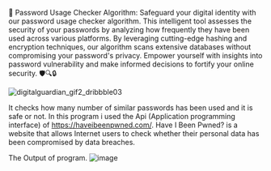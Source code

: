 🔐 Password Usage Checker Algorithm: Safeguard your digital identity with our password usage checker algorithm. This intelligent tool assesses the security of your passwords by analyzing how frequently they have been used across various platforms. By leveraging cutting-edge hashing and encryption techniques, our algorithm scans extensive databases without compromising your password's privacy. Empower yourself with insights into password vulnerability and make informed decisions to fortify your online security. 🛡️🔍🔒

![digitalguardian_gif2_dribbble03](https://user-images.githubusercontent.com/77974484/147478768-5de0d52a-a542-47a9-8297-596ffe679fb0.gif)

It checks how many number of similar passwords has been used and it is safe or not.
 In this program i used the Api (Application programming interface) of  https://haveibeenpwned.com/. 
 Have I Been Pwned? is a website that allows Internet users to check whether their personal data has been compromised by data breaches. 
 
 The Output of program.
 ![image](https://user-images.githubusercontent.com/77974484/118612922-e0131580-b7db-11eb-8104-6b18236942df.png)

